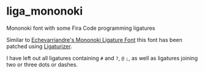 # liga_mononoki
Mononoki font with some Fira Code programming ligatures

Similar to [Echevarriandre's Mononoki Ligature Font](https://github.com/echevarriandre/mononoki-ligatures)  this font has been patched using [Ligaturizer](https://github.com/ToxicFrog/Ligaturizer).

I have left out all ligatures containing `#` and `?`, `@` `;`, as well as ligatures joining two or three dots or dashes.

